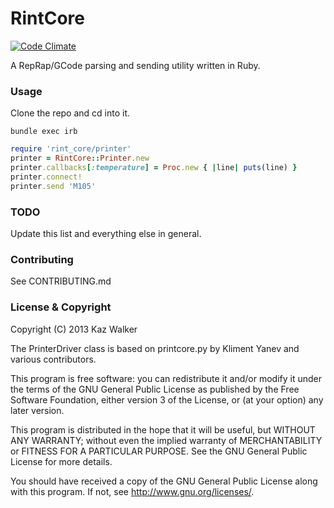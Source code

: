# RintCore

[![Code Climate](https://codeclimate.com/github/KazW/RintCore.png)](https://codeclimate.com/github/KazW/RintCore)

A RepRap/GCode parsing and sending utility written in Ruby.

### Usage

Clone the repo and cd into it.
```
bundle exec irb
```
```ruby
require 'rint_core/printer'
printer = RintCore::Printer.new
printer.callbacks[:temperature] = Proc.new { |line| puts(line) }
printer.connect!
printer.send 'M105'
```

### TODO

Update this list and everything else in general.

### Contributing
See CONTRIBUTING.md

### License & Copyright

Copyright (C) 2013  Kaz Walker

The PrinterDriver class is based on printcore.py by Kliment Yanev and various contributors.

This program is free software: you can redistribute it and/or modify
it under the terms of the GNU General Public License as
published by the Free Software Foundation, either version 3 of the License,
or (at your option) any later version.

This program is distributed in the hope that it will be useful,
but WITHOUT ANY WARRANTY; without even the implied warranty of
MERCHANTABILITY or FITNESS FOR A PARTICULAR PURPOSE.  See the
GNU General Public License for more details.

You should have received a copy of the GNU General Public License
along with this program.  If not, see <http://www.gnu.org/licenses/>.
